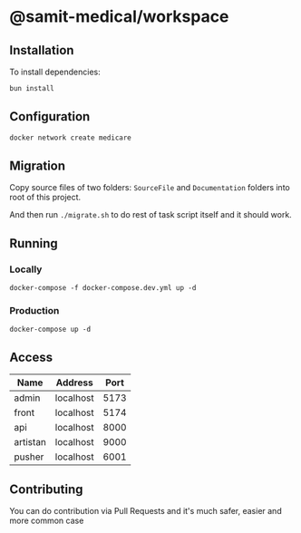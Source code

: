 # @samit-medical/workspace

## Installation

To install dependencies:

```bash
bun install
```

## Configuration

```bash
docker network create medicare
```

## Migration

Copy source files of two folders: `SourceFile` and `Documentation` folders into root of this project.

And then run `./migrate.sh` to do rest of task script itself and it should work.

## Running

### Locally

```compose
docker-compose -f docker-compose.dev.yml up -d
```

### Production

```compose
docker-compose up -d
```

## Access

| Name     | Address   | Port |
| -------- | --------- | ---- |
| admin    | localhost | 5173 |
| front    | localhost | 5174 |
| api      | localhost | 8000 |
| artistan | localhost | 9000 |
| pusher   | localhost | 6001 |

## Contributing

You can do contribution via Pull Requests and it's much safer, easier and more common case
